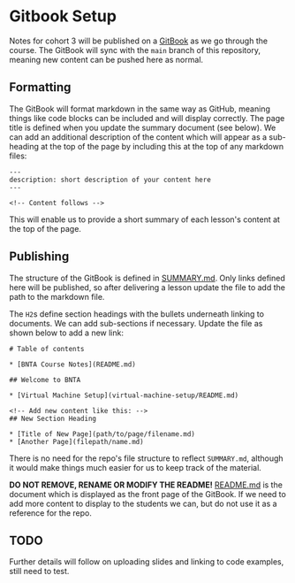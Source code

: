 # Gitbook Setup

Notes for cohort 3 will be published on a [GitBook](https://bnta.gitbook.io/cohort3-course-notes/v/main/) as we go through the course. The GitBook will sync with the `main` branch of this repository, meaning new content can be pushed here as normal. 

## Formatting

The GitBook will format markdown in the same way as GitHub, meaning things like code blocks can be included and will display correctly. The page title is defined when you update the summary document (see below). We can add an additional description of the content which will appear as a sub-heading at the top of the page by including this at the top of any markdown files:

```
---
description: short description of your content here
---

<!-- Content follows -->
```

This will enable us to provide a short summary of each lesson's content at the top of the page.

## Publishing

The structure of the GitBook is defined in [SUMMARY.md](/SUMMARY.md). Only links defined here will be published, so after delivering a lesson update the file to add the path to the markdown file.

The `H2`s define section headings with the bullets underneath linking to documents. We can add sub-sections if necessary. Update the file as shown below to add a new link:

```
# Table of contents

* [BNTA Course Notes](README.md)

## Welcome to BNTA

* [Virtual Machine Setup](virtual-machine-setup/README.md)

<!-- Add new content like this: -->
## New Section Heading

* [Title of New Page](path/to/page/filename.md)
* [Another Page](filepath/name.md)
```

There is no need for the repo's file structure to reflect `SUMMARY.md`, although it would make things much easier for us to keep track of the material.

**DO NOT REMOVE, RENAME OR MODIFY THE README!** [README.md](/README.md) is the document which is displayed as the front page of the GitBook. If we need to add more content to display to the students we can, but do not use it as a reference for the repo.

## TODO

Further details will follow on uploading slides and linking to code examples, still need to test.